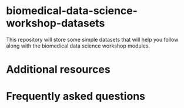 # biomedical-data-science-workshop-datasets

This repository will store some simple datasets that will help you follow along with the biomedical data science workshop modules.

# Additional resources

# Frequently asked questions
